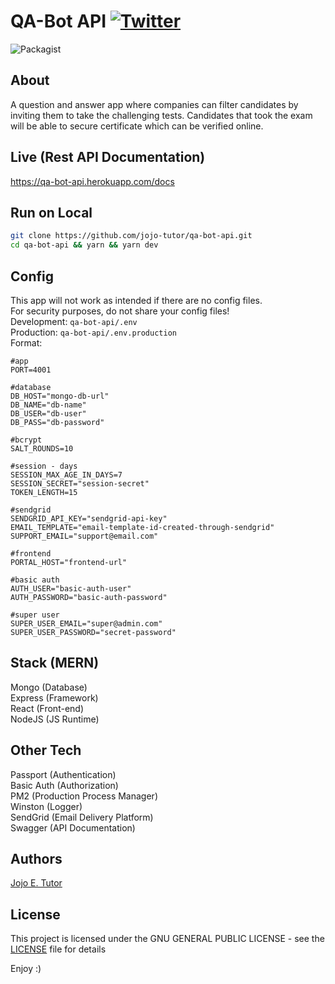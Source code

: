 # QA-Bot API [![Twitter](https://img.shields.io/twitter/url/https/github.com/jojo-tutor/qa-bot-api.svg?style=social)](https://twitter.com/intent/tweet?text=QA-Bot-API:&url=https%3A%2F%2Fgithub.com%2Fjojo-tutor%2Fqa-bot-api)

![Packagist](https://img.shields.io/packagist/l/doctrine/orm.svg)

## About
A question and answer app where companies can filter candidates by inviting them to take the challenging tests. Candidates that took the exam will be able to secure certificate which can be verified online.

## Live (Rest API Documentation)
https://qa-bot-api.herokuapp.com/docs


## Run on Local
```sh
git clone https://github.com/jojo-tutor/qa-bot-api.git
cd qa-bot-api && yarn && yarn dev
```
## Config
This app will not work as intended if there are no config files.<br>
For security purposes, do not share your config files!<br>
Development: `qa-bot-api/.env`<br>
Production: `qa-bot-api/.env.production`<br>
Format:
```env
#app
PORT=4001

#database
DB_HOST="mongo-db-url"
DB_NAME="db-name"
DB_USER="db-user"
DB_PASS="db-password"

#bcrypt
SALT_ROUNDS=10

#session - days
SESSION_MAX_AGE_IN_DAYS=7
SESSION_SECRET="session-secret"
TOKEN_LENGTH=15

#sendgrid
SENDGRID_API_KEY="sendgrid-api-key"
EMAIL_TEMPLATE="email-template-id-created-through-sendgrid"
SUPPORT_EMAIL="support@email.com"

#frontend
PORTAL_HOST="frontend-url"

#basic auth
AUTH_USER="basic-auth-user"
AUTH_PASSWORD="basic-auth-password"

#super user
SUPER_USER_EMAIL="super@admin.com"
SUPER_USER_PASSWORD="secret-password"
```

## Stack (MERN)
Mongo (Database)<br>
Express (Framework)<br>
React (Front-end)<br>
NodeJS (JS Runtime)<br>

## Other Tech
Passport (Authentication)<br>
Basic Auth (Authorization)<br>
PM2 (Production Process Manager)<br>
Winston (Logger)<br>
SendGrid (Email Delivery Platform)<br>
Swagger (API Documentation)<br>

## Authors
[Jojo E. Tutor](https://www.facebook.com/jojo-tutor "View Jojo's FB Profile")

## License
This project is licensed under the GNU GENERAL PUBLIC LICENSE - see the [LICENSE](LICENSE) file for details

Enjoy :)
